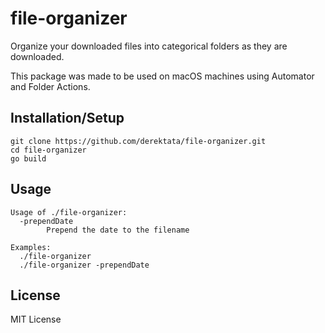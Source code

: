 # file-organizer

Organize your downloaded files into categorical folders as they are downloaded.

This package was made to be used on macOS machines using Automator and Folder Actions.

## Installation/Setup

```
git clone https://github.com/derektata/file-organizer.git
cd file-organizer
go build
```

## Usage

```
Usage of ./file-organizer:
  -prependDate
        Prepend the date to the filename

Examples:
  ./file-organizer
  ./file-organizer -prependDate
```

## License

MIT License